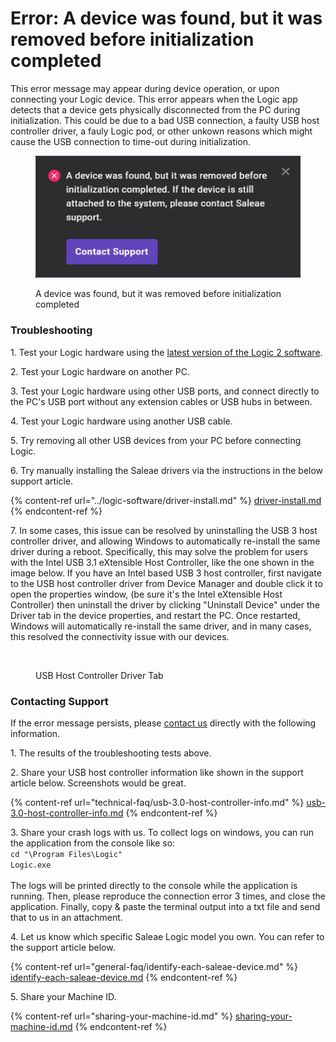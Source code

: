 # Error: A device was found, but it was removed before initialization completed

This error message may appear during device operation, or upon connecting your Logic device. This error appears when the Logic app detects that a device gets physically disconnected from the PC during initialization. This could be due to a bad USB connection, a faulty USB host controller driver, a fauly Logic pod, or other unkown reasons which might cause the USB connection to time-out during initialization.

<figure><img src="../.gitbook/assets/Screenshot (16).png" alt=""><figcaption><p>A device was found, but it was removed before initialization completed</p></figcaption></figure>

### Troubleshooting

1\. Test your Logic hardware using the [latest version of the Logic 2 software](https://www.saleae.com/downloads/).

2\. Test your Logic hardware on another PC.

3\. Test your Logic hardware using other USB ports, and connect directly to the PC's USB port without any extension cables or USB hubs in between.

4\. Test your Logic hardware using another USB cable.

5\. Try removing all other USB devices from your PC before connecting Logic.

6\. Try manually installing the Saleae drivers via the instructions in the below support article.

{% content-ref url="../logic-software/driver-install.md" %}
[driver-install.md](../logic-software/driver-install.md)
{% endcontent-ref %}

7\. In some cases, this issue can be resolved by uninstalling the USB 3 host controller driver, and allowing Windows to automatically re-install the same driver during a reboot. Specifically, this may solve the problem for users with the  Intel USB 3.1 eXtensible Host Controller, like the one shown in the image below. If you have an Intel based USB 3 host controller,  first navigate to the USB host controller driver from Device Manager and double click it to open the properties window, (be sure it's the Intel eXtensible Host Controller) then uninstall the driver by clicking "Uninstall Device" under the Driver tab in the device properties, and restart the PC. Once restarted, Windows will automatically re-install the same driver, and in many cases, this resolved the connectivity issue with our devices.

<figure><img src="https://saleae.zendesk.com/attachments/token/PCigwvvDRSXMt84XJXxFRy126/?name=image.png&#x26;lotus_request=true" alt=""><figcaption><p>USB Host Controller Driver Tab</p></figcaption></figure>

### Contacting Support

If the error message persists, please [contact us](https://contact.saleae.com/hc/en-us/requests/new) directly with the following information.

1\. The results of the troubleshooting tests above.

2\. Share your USB host controller information like shown in the support article below. Screenshots would be great.

{% content-ref url="technical-faq/usb-3.0-host-controller-info.md" %}
[usb-3.0-host-controller-info.md](technical-faq/usb-3.0-host-controller-info.md)
{% endcontent-ref %}

3\. Share your crash logs with us. To collect logs on windows, you can run the application from the console like so:\
`cd "\Program Files\Logic"`\
`Logic.exe`\
&#x20;\
The logs will be printed directly to the console while the application is running. Then, please reproduce the connection error 3 times, and close the application. Finally, copy & paste the terminal output into a txt file and send that to us in an attachment.

4\. Let us know which specific Saleae Logic model you own. You can refer to the support article below.

{% content-ref url="general-faq/identify-each-saleae-device.md" %}
[identify-each-saleae-device.md](general-faq/identify-each-saleae-device.md)
{% endcontent-ref %}

5\. Share your Machine ID.

{% content-ref url="sharing-your-machine-id.md" %}
[sharing-your-machine-id.md](sharing-your-machine-id.md)
{% endcontent-ref %}



